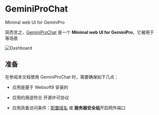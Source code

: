 # GeminiProChat

Minimal web UI for GeminiPro

简而言之，[GeminiProChat](https://github.com/babaohuang/GeminiProChat) 是一个 **Minimal web UI for GeminiPro**，它被用于  等场景


![Dashboard](https://libs.websoft9.com/Websoft9/DocsPicture/zh/geminiprochat/geminiprochat-gui-websoft9.png)


## 准备

在参阅本文档使用 GeminiProChat 时，需要确保如下几点：

- 应用是基于 Websoft9 安装的

- 应用的用途符合 [](https://some_license_url) 开源许可协议

- 应用具备访问条件：[配置域名](./guide/appsetdomain) 或 **服务器安全组**开启网外端口